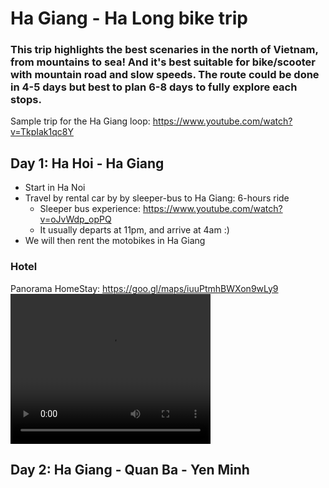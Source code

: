 # Ha Giang - Ha Long bike trip

### This trip highlights the best scenaries in the north of Vietnam, from mountains to sea! And it's best suitable for bike/scooter with mountain road and slow speeds. The route could be done in 4-5 days but best to plan 6-8 days to fully explore each stops.

Sample trip for the Ha Giang loop: https://www.youtube.com/watch?v=TkpIak1qc8Y

## Day 1: Ha Hoi - Ha Giang
* Start in Ha Noi
* Travel by rental car by by sleeper-bus to Ha Giang: 6-hours ride
  * Sleeper bus experience: https://www.youtube.com/watch?v=oJvWdp_opPQ
  * It usually departs at 11pm, and arrive at 4am :)
* We will then rent the motobikes in Ha Giang

### Hotel
Panorama HomeStay: https://goo.gl/maps/iuuPtmhBWXon9wLy9
<video width="320" height="240" controls>
  <source src="https://lh3.googleusercontent.com/ggs/AF1QipNMx3P0LwL38VuLY030wfAi48AyqNp4Zbhidtb7=m18?cpn=sxS_f8K6aXd1TZr-" >
</video>

## Day 2: Ha Giang - Quan Ba - Yen Minh





